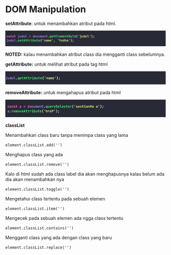 # DOM Manipulation

**setAttribute**: untuk menambahkan atribut pada html.

![](img/dom-manipulation1.png)

**NOTED:** kalau menambahkan atribut class dia mengganti class sebelumnya.

**getAttribute:** untuk melihat atribut pada tag html

![](img/dom-manipulation2.png)

**removeAttribute:** untuk mengahapus atribut pada html

![](img/dom-manipulation3.png)

**classList**

Menambahkan class baru tanpa menimpa class yang lama

```
element.classList.add('') 
```
Menghapus class yang ada

```
element.classList.remove('')
```
Kalo di html sudah ada class label dia akan menghapusnya kalau belum ada dia akan menambahkan nya

```
element.classList.toggle('')
```
Mengetahui class tertentu pada sebuah elemen

```
element.classList.item('')
```
Mengecek pada sebuah elemen ada ngga class tertentu

```
element.classList.contains('') 
```
Mengganti class yang ada dengan class yang baru

```
element.classList.replace('')
```